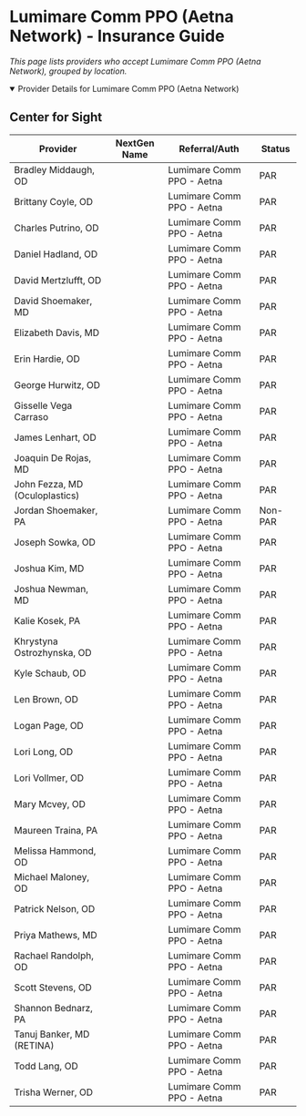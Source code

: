 # Lumimare Comm PPO (Aetna Network) - Insurance Guide

*This page lists providers who accept Lumimare Comm PPO (Aetna Network), grouped by location.*

<details open><summary>Provider Details for Lumimare Comm PPO (Aetna Network)</summary>

## Center for Sight

| Provider | NextGen Name | Referral/Auth | Status |
|----------|-------------|--------------|--------|
| Bradley Middaugh, OD |  | Lumimare Comm PPO - Aetna | PAR |
| Brittany Coyle, OD |  | Lumimare Comm PPO - Aetna | PAR |
| Charles Putrino, OD |  | Lumimare Comm PPO - Aetna | PAR |
| Daniel Hadland, OD |  | Lumimare Comm PPO - Aetna | PAR |
| David Mertzlufft, OD |  | Lumimare Comm PPO - Aetna | PAR |
| David Shoemaker, MD |  | Lumimare Comm PPO - Aetna | PAR |
| Elizabeth Davis, MD |  | Lumimare Comm PPO - Aetna | PAR |
| Erin Hardie, OD |  | Lumimare Comm PPO - Aetna | PAR |
| George Hurwitz, OD |  | Lumimare Comm PPO - Aetna | PAR |
| Gisselle Vega Carraso |  | Lumimare Comm PPO - Aetna | PAR |
| James Lenhart, OD |  | Lumimare Comm PPO - Aetna | PAR |
| Joaquin De Rojas, MD |  | Lumimare Comm PPO - Aetna | PAR |
| John Fezza, MD (Oculoplastics) |  | Lumimare Comm PPO - Aetna | PAR |
| Jordan Shoemaker, PA |  | Lumimare Comm PPO - Aetna | Non-PAR |
| Joseph Sowka, OD |  | Lumimare Comm PPO - Aetna | PAR |
| Joshua Kim, MD |  | Lumimare Comm PPO - Aetna | PAR |
| Joshua Newman, MD |  | Lumimare Comm PPO - Aetna | PAR |
| Kalie Kosek, PA |  | Lumimare Comm PPO - Aetna | PAR |
| Khrystyna Ostrozhynska, OD |  | Lumimare Comm PPO - Aetna | PAR |
| Kyle Schaub, OD |  | Lumimare Comm PPO - Aetna | PAR |
| Len Brown, OD |  | Lumimare Comm PPO - Aetna | PAR |
| Logan Page, OD |  | Lumimare Comm PPO - Aetna | PAR |
| Lori Long, OD |  | Lumimare Comm PPO - Aetna | PAR |
| Lori Vollmer, OD |  | Lumimare Comm PPO - Aetna | PAR |
| Mary Mcvey, OD |  | Lumimare Comm PPO - Aetna | PAR |
| Maureen Traina, PA |  | Lumimare Comm PPO - Aetna | PAR |
| Melissa Hammond, OD |  | Lumimare Comm PPO - Aetna | PAR |
| Michael Maloney, OD |  | Lumimare Comm PPO - Aetna | PAR |
| Patrick Nelson, OD |  | Lumimare Comm PPO - Aetna | PAR |
| Priya Mathews, MD |  | Lumimare Comm PPO - Aetna | PAR |
| Rachael Randolph, OD |  | Lumimare Comm PPO - Aetna | PAR |
| Scott Stevens, OD |  | Lumimare Comm PPO - Aetna | PAR |
| Shannon Bednarz, PA |  | Lumimare Comm PPO - Aetna | PAR |
| Tanuj Banker, MD (RETINA) |  | Lumimare Comm PPO - Aetna | PAR |
| Todd Lang, OD |  | Lumimare Comm PPO - Aetna | PAR |
| Trisha Werner, OD |  | Lumimare Comm PPO - Aetna | PAR |

</details>

